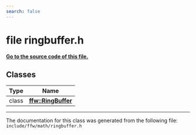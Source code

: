 ```yaml
---
search: false
---
```


# file ringbuffer.h

**[Go to the source code of this file.](ringbuffer_8h_source.md)**
## Classes

|Type|Name|
|-----|-----|
|class|[**ffw::RingBuffer**](classffw_1_1_ring_buffer.md)|




----------------------------------------
The documentation for this class was generated from the following file: `include/ffw/math/ringbuffer.h`
